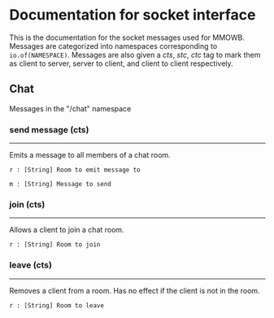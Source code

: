# Documentation for socket interface

This is the documentation for the socket messages used for MMOWB.
Messages are categorized into namespaces corresponding to 
<code>io.of(NAMESPACE)</code>.
Messages are also given a *cts*, *stc*, *ctc* tag to mark them as client
to server, server to client, and client to client respectively.

## Chat

Messages in the "/chat" namespace

### send message (cts)
---

Emits a message to all members of a chat room.

    r : [String] Room to emit message to

    m : [String] Message to send

### join (cts)
---

Allows a client to join a chat room.

    r : [String] Room to join

### leave (cts)
---

Removes a client from a room.  Has no effect if the client is not in the room.

    r : [String] Room to leave
